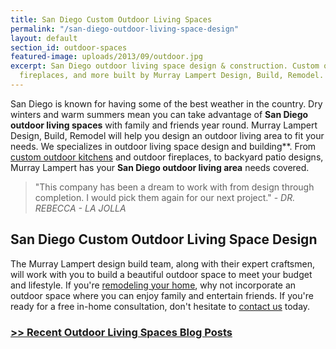 ```yaml
---
title: San Diego Custom Outdoor Living Spaces
permalink: "/san-diego-outdoor-living-space-design"
layout: default
section_id: outdoor-spaces
featured-image: uploads/2013/09/outdoor.jpg
excerpt: San Diego outdoor living space design & construction. Custom outdoor kitchens,
  fireplaces, and more built by Murray Lampert Design, Build, Remodel.
---
```


San Diego is known for having some of the best weather in the country. Dry winters and warm summers mean you can take advantage of **San Diego outdoor living spaces** with family and friends year round. Murray Lampert Design, Build, Remodel will help you design an outdoor living area to fit your needs. We specializes in outdoor living space design and building**. From [custom outdoor kitchens](/san-diego-outdoor-kitchen-remodeling) and outdoor fireplaces, to backyard patio designs, Murray Lampert has your **San Diego outdoor living area** needs covered.

>"This company has been a dream to work with from design through completion. I would pick them again for our next project." - _DR. REBECCA - LA JOLLA_

## San Diego Custom Outdoor Living Space Design

The Murray Lampert design build team, along with their expert craftsmen, will work with you to build a beautiful outdoor space to meet your budget and lifestyle. If you're [remodeling your home](/san-diego-home-remodel-services), why not incorporate an outdoor space where you can enjoy family and entertain friends. If you're ready for a free in-home consultation, don't hesitate to [contact us](/contact) today.

### [>> Recent Outdoor Living Spaces Blog Posts](/blog/categories/#outdoor-spaces)
